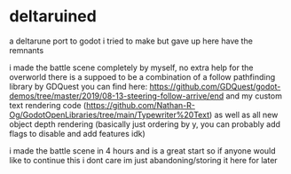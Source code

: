 # deltaruined
a deltarune port to godot i tried to make but gave up here have the remnants

i made the battle scene completely by myself, no extra help
for the overworld there is a suppoed to be a combination of a follow pathfinding library by GDQuest you can find here: https://github.com/GDQuest/godot-demos/tree/master/2019/08-13-steering-follow-arrive/end and my custom text rendering code (https://github.com/Nathan-R-Og/GodotOpenLibraries/tree/main/Typewriter%20Text) as well as all new object depth rendering (basically just ordering by y, you can probably add flags to disable and add features idk)

i made the battle scene in 4 hours and is a great start so if anyone would like to continue this i dont care im just abandoning/storing it here for later
